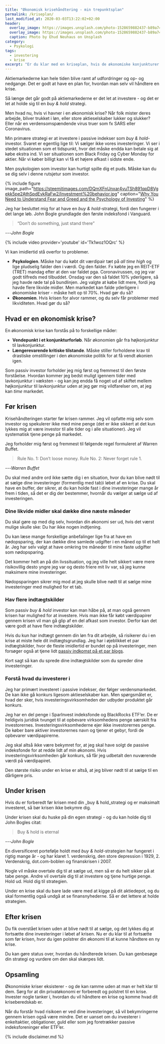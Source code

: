 ```yaml
---
title: "Økonomisk krisehåndtering - min trepunktsplan"
permalink: /kriseplan/
last_modified_at: 2020-03-03T13:22:02+02:00
header:
  overlay_image: https://images.unsplash.com/photo-1528659882437-b89a74bc157f?ixlib=rb-1.2.1&ixid=eyJhcHBfaWQiOjEyMDd9&auto=format&fit=crop&w=2550&q=80
  overlay_image: https://images.unsplash.com/photo-1528659882437-b89a74bc157f?ixlib=rb-1.2.1&ixid=eyJhcHBfaWQiOjEyMDd9&auto=format&fit=crop&w=400&q=80
  caption: Photo by Ehud Neuhaus on Unsplash
category:
  - Psykologi
tags:
  - investering
  - krise
excerpt: "Er du klar med en kriseplan, hvis de økonomiske konjunkturer skifter fra højkonjunktur til lavkonjunktur, og du pludselig selv fanges ind i den økonomiske krise?"
---
```


Aktiemarkederne kan hele tiden blive ramt af udfordringer og op- og nedgange. Det er godt at have en plan for, hvordan man selv vil håndtere en krise. 

Så længe det går godt på aktiemarkederne er det let at investere - og det er let at holde sig til en _buy & hold_ strategi.

Men hvad nu, hvis vi havner i en økonomisk krise? Når folk mister deres arbejde, bliver trukket i løn, eller store aktieselskaber lukker og slukker? Eller når en verdensomspændende virus truer som fx SARS eller Coronavirus.

Min primære strategi er at investere i passive indekser som _buy & hold_-investor. Svaret er egentlig lige til: Vi sælger ikke vores investeringer. Vi ser i stedet situationen som et tidspunkt, hvor det måske endda kan betale sig at købe ekstra ind. Vi ser situationen som Black Friday og Cyber Monday for aktier. Når vi køber billigt kan vi få et højere afkast i sidste ende.

Men psykologien som investor kan hurtigt spille dig et puds. Måske kan du se dig selv i denne rutsjetur som investor.

{% include figure image_path="https://steemitimages.com/DQmXFnUnxar4vuTSh891qpD8Vgekk5pe2AthSpdEvkRaFw2/Investment%20behavior.jpg" caption="[Why You Need to Understand Fear and Greed and the Psychology of Investing](https://steemit.com/steemit/@tgheretic/why-you-need-to-understand-fear-and-greed-and-the-psychology-of-investing)" %}

Jeg har besluttet mig for at have en _buy & hold_-strategi, fordi den fungerer i det lange løb. John Bogle grundlagde den første indeksfond i Vanguard.

> “Don’t do something, just stand there”

---<cite>John Bogle</cite>

{% include video provider='youtube' id='Tk1woz1OQrc' %}

Vi kan imidlertid stå overfor to problemer.

- **Psykologien**. Måske har du købt dit værdipair tæt på _all time high_ og lige pludselig falder den i værdi. Og den falder. Fx købte jeg en REIT-ETF (TRET) mandag efter at den var faldet pga. Coronavirussen, og jeg var godt tilfreds med tilbuddet. Onsdag var den så faldet 10% yderligere, så jeg havde røde tal på bundlinjen. Jeg valgte at købe lidt mere, fordi jeg havde flere likvide midler. Men markedet kan falde yderligere i økonomiske kriser - måske helt op til 70%. Hvad gør du så?
- **Økonomien**. Hvis krisen for alvor rammer, og du selv får problemer med likviditeten. Hvad gør du så?

## Hvad er en økonomisk krise?

En økonomisk krise kan forstås på to forskellige måder:

- **Vendepunkt i et konjunkturforløb**. Når økonomien går fra højkonjunktur til lavkonjunktur.
- **Længerevarende kritiske tilstande**. Måske stiller forholdene krav til drastiske omstillinger i den økonomiske politik for at få vendt økonien igen.

Som passiv investor forholder jeg mig først og fremmest til den første forståelse. Hvordan kommer jeg bedst muligt igennem tider med lavkonjunktur i væksten - og kan jeg endda få noget ud af skiftet mellem højkonjunktur til lavkonjunktur uden at jeg gør mig vildfarelser om, at jeg kan _time_ markedet.

## Før krisen

Krisehåndteringen starter før krisen rammer. Jeg vil opfatte mig selv som investor og spekulerer ikke med mine penge (det er ikke sikkert at det kun lykkes mig at være investor til alle tider og i alle situationer). Jeg vil systematisk tjene penge på markedet. 

Jeg forholder mig først og fremmest til følgende regel formuleret af Warren Buffet.

> Rule No. 1: Don’t loose money. Rule No. 2: Never forget rule 1.

---<cite>Warren Buffet</cite>

Du skal med andre ord ikke sætte dig i en situation, hvor du kan blive nødt til at sælge dine investeringer (formentlig med tab)i løbet af en krise. Du skal have en buffer, der sikrer, at du kan holde fast i dine investeringer mange år frem i tiden, så det er dig der bestemmer, hvornår du vælger at sælge ud af investeringen.

### Dine likvide midler skal dække dine næste måneder

Du skal gøre op med dig selv, hvordan din økonomi ser ud, hvis det værst mulige skulle ske: Du har ikke nogen indtjening.

Du kan læse mange forskellige anbefalinger lige fra at have en nødopsparing, der kan dække dine samlede udgifter i en måned op til et helt år. Jeg har selv valgt at have omkring tre måneder til mine faste udgifter som nødopsparing. 

Det kommer helt an på din livssituation, og jeg ville helt sikkert være mere risikovillig desto yngre jeg var og desto friere mit liv var, så jeg kunne maksimere mine investeringer.

Nødopsparingen sikrer mig mod at jeg skulle blive nødt til at sælge mine investeringer med mulighed for et tab. 

### Hav flere indtægtskilder

Som passiv _buy & hold_ investor kan man håbe på, at man også gennem krisen har mulighed for at investere. Hvis man ikke får købt værdipapirer gennem krisen vil man gå glip af en del afkast som investor. Derfor kan det være godt at have flere indtægtskilder.

Hvis du kun har indtægt gennem din løn fra dit arbejde, så risikerer du i en krise at miste hele dit indtægtsgrundlag. Jeg har i øjeblikket et par indtægtskilder, hvor de fleste imidlertid er bundet op på investeringer, men forsøger også at tjene lidt [passiv indkomst på et par blogs](/passiv-indkomst/).

Kort sagt så kan du sprede dine indtægtskilder som du spreder dine investeringer.

### Forstå hvad du investerer i

Jeg har primært investeret i passive indekser, der følger verdensmarkedet. De kan ikke gå konkurs ligesom aktieselskaber kan. Men spørgsmålet er, hvad der sker, hvis investeringsvirksomheden der udbyder produktet går konkurs.

Jeg har en del penge i SparInvest indeksfonde og BlackRocks ETF’er. De er heldigvis juridisk tvunget til at opbevare virksomhedens penge særskilt fra investorernes. Investeringsvirksomhederne ejer ikke investorernes penge. De køber bare aktiver investorernes navn og tjener et gebyr, fordi de opbevarer værdipapirerne. 

Jeg skal altså ikke være bekymret for, at jeg skal have solgt de passive indeksfonde for at redde lidt af min økonomi. Hvis investeringsvirksomheden går konkurs, så får jeg udbetalt den nuværende værdi på værdipapiret. 

Den største risiko under en krise er altså, at jeg bliver nødt til at sælge til en dårligere pris.

## Under krisen

Hvis du er forberedt før krisen med din _buy & hold_strategi og er maksimalt investeret, så bør krisen ikke bekymre dig.

Under krisen skal du huske på din egen strategi - og du kan holde dig til John Bogles citat:

> Buy & hold is eternal

---<cite>John Bogle</cite>

En diversificeret portefølje holdt med _buy & hold_-strategien har fungeret i rigtig mange år - og har klaret 1. verdenskrig, den store depression i 1929, 2. Verdenskrig, dot.com-boblen og finanskrisen i 2007. 

Nogle vil måske overtale dig til at sælge ud, men så er du helt sikker på at tabe penge. Andre vil overtale dig til at investere og tjene hurtige penge. Hold ud. Hold dig til strategien.

Under en krise skal du bare lade være med at kigge på dit aktiedepot, og du skal formentlig også undgå at se finansnyhederne. Så er det lettere at holde strategien.

## Efter krisen

Du fik overstået krisen uden at blive nødt til at sælge, og det lykkes dig at fortsætte dine investeringer i løbet af krisen. Nu er du klar til at fortsætte som før krisen, hvor du igen polstrer din økonomi til at kunne håndtere en ny krise.

Du kan gøre status over, hvordan du håndterede krisen. Du kan genbesøge din strategi og vurdere om den skal skærpes lidt.

## Opsamling

Økonomiske kriser eksisterer - og de kan ramme uden at man er helt klar til dem. Sørg for at din privatøkonomi er forberedt og polstret til en krise. Invester nogle tanker i, hvordan du vil håndtere en krise og komme hvad dit kriseberedskab er.

Når du forstår hvad risikoen er ved dine investeringer, så vil bekymringerne gennem krisen også være mindre. Det er uanset om du investerer i enkeltaktier, obligationer, guld eller som jeg foretrækker passive indeksforeninger eller ETF’er.

{% include disclaimer.md %}
